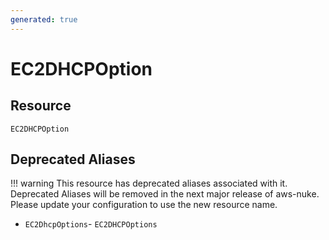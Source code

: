 ```yaml
---
generated: true
---
```


# EC2DHCPOption


## Resource

```text
EC2DHCPOption
```



## Deprecated Aliases

!!! warning
    This resource has deprecated aliases associated with it. Deprecated Aliases will be removed in the next major
    release of aws-nuke. Please update your configuration to use the new resource name.

- `EC2DhcpOptions`- `EC2DHCPOptions`